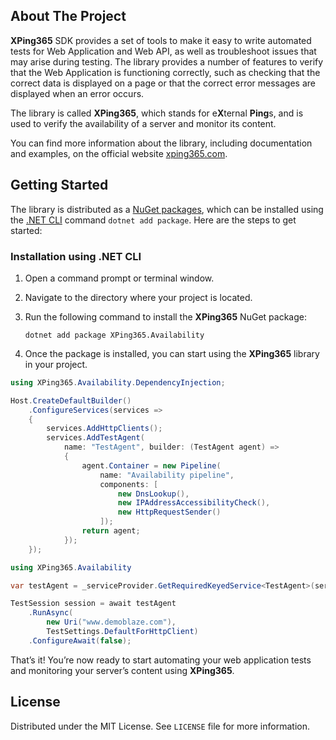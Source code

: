 ## About The Project

**XPing365** SDK provides a set of tools to make it easy to write automated tests for Web Application and Web API, as well as troubleshoot issues that may arise during testing. The library provides a number of features to verify that the Web Application is functioning correctly, such as checking that the correct data is displayed on a page or that the correct error messages are displayed when an error occurs.

The library is called **XPing365**, which stands for e**X**ternal **Ping**s, and is used to verify the availability of a server and monitor its content. 

You can find more information about the library, including documentation and examples, on the official website [xping365.com](https://www.xping365.com).

<!-- GETTING STARTED -->
## Getting Started

The library is distributed as a [NuGet packages](https://www.nuget.org/profiles/XPing365), which can be installed using the [.NET CLI](https://docs.microsoft.com/en-us/dotnet/core/tools/) command `dotnet add package`. Here are the steps to get started:

### Installation using .NET CLI

1. Open a command prompt or terminal window.

2. Navigate to the directory where your project is located.

3. Run the following command to install the **XPing365** NuGet package:

   ```
   dotnet add package XPing365.Availability
   ```

4. Once the package is installed, you can start using the **XPing365** library in your project.

```c#
using XPing365.Availability.DependencyInjection;

Host.CreateDefaultBuilder()
    .ConfigureServices(services =>
    {
        services.AddHttpClients();
        services.AddTestAgent(
            name: "TestAgent", builder: (TestAgent agent) =>
            {
                agent.Container = new Pipeline(
                    name: "Availability pipeline",
                    components: [
                        new DnsLookup(),
                        new IPAddressAccessibilityCheck(),
                        new HttpRequestSender()
                    ]);
                return agent;
            });
    });
```

```c#
using XPing365.Availability

var testAgent = _serviceProvider.GetRequiredKeyedService<TestAgent>(serviceKey: "TestAgent");

TestSession session = await testAgent
    .RunAsync(
        new Uri("www.demoblaze.com"),
        TestSettings.DefaultForHttpClient)
    .ConfigureAwait(false);
```

That’s it! You’re now ready to start automating your web application tests and monitoring your server’s content using **XPing365**.

## License

Distributed under the MIT License. See `LICENSE` file for more information.
